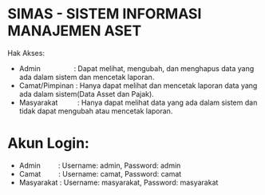 # SIMAS - SISTEM INFORMASI MANAJEMEN ASET
Hak Akses:
- Admin&nbsp;&nbsp;&nbsp;&nbsp;&nbsp;&nbsp;&nbsp;&nbsp;&nbsp;&nbsp;&nbsp;&nbsp;&nbsp;&nbsp;&nbsp;&nbsp;&nbsp;: Dapat melihat, mengubah, dan menghapus data yang ada dalam sistem dan mencetak laporan.
- Camat/Pimpinan : Hanya dapat melihat dan mencetak laporan data yang ada dalam sistem(Data Asset dan Pajak).
- Masyarakat&nbsp;&nbsp;&nbsp;&nbsp;&nbsp;&nbsp;&nbsp;&nbsp;&nbsp;&nbsp;: Hanya dapat melihat data yang ada dalam sistem dan tidak dapat mengubah atau mencetak laporan.

# Akun Login:
- Admin&nbsp;&nbsp;&nbsp;&nbsp;&nbsp;&nbsp;&nbsp;&nbsp;&nbsp;: Username: admin, Password: admin
- Camat&nbsp;&nbsp;&nbsp;&nbsp;&nbsp;&nbsp;&nbsp;&nbsp;&nbsp;: Username: camat, Password: camat
- Masyarakat : Username: masyarakat, Password: masyarakat
